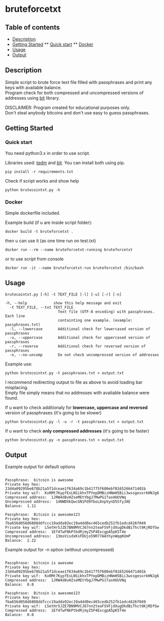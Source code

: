 # bruteforcetxt

## Table of contents
* [Description](#description)
* [Getting Started](#getting-started)
** [Quick start](#quick-start)
** [Docker](#docker)
* [Usage](#usage)
* [Output](#output)

## Description
Simple script to brute force text file filled with passphrases and print any keys with available balance. \
Program check for both compressed and uncompressed versions of addresses using [bit](https://github.com/ofek/bit) library.

DISCLAIMER: Program created for educational purposes only. \
Don't steal anybody bitcoins and don't use easy to guess passphrases.

## Getting Started

### Quick start
You need python3.x in order to use script.

Libraries used: [tqdm](https://github.com/tqdm/tqdm) and [bit](https://github.com/ofek/bit). You can install both using pip.

```
pip install -r requirements.txt
```

Check if script works and show help
```
python brutecointxt.py -h
```

### Docker
Simple dockerfile included.

Example build (if u are inside script folder):
```
docker build -t bruteforcetxt .
```

then u can use it (as one time run on test.txt)
```
docker run --rm --name bruteforcetxt-running bruteforcetxt
```
or to use script from console
```
docker run -it --name bruteforcetxt-run bruteforcetxt /bin/bash  
```

## Usage

```
brutecointxt.py [-h] -t TEXT_FILE [-l] [-u] [-r] [-n]

-h, --help            show this help message and exit
  -t TEXT_FILE, --txt TEXT_FILE
                        Text file (UTF-8 encoding) with passphrases. Each line
                        containting one example. (example: passphrases.txt)
  -l, --lowercase       Additional check for lowercased version of passphrases
  -u, --uppercase       Additional check for uppercased version of passphrases
  -r, --reverse         Additional check for reversed version of passphrases
  -n, --no-uncomp       Do not check uncompressed version of addresses
```

Example use:
```
python brutecointxt.py -t passphrases.txt > output.txt
```
I recommend redirecting output to file as above to avoid loading bar misplacing. \
Empty file simply means that no addresses with avaliable balance were found.

If u want to check additionaly for **lowercase, uppercase and reversed** version of passphrases (it's going to be slower)
```
python brutecointxt.py -l -u -r -t passphrases.txt > output.txt
```

If u want to check **only compressed addresses** (it's going to be faster) 
```
python brutecointxt.py -n passphrases.txt > output.txt
```

## Output
Example output for default options
```

Passphrase:  bitcoin is awesome
Private key hex:  23d4a09295be678b21a5f1dceae1f634a69c1b41775f680ebf8165266471401b
Private key wif:  KxRMt7KypfEsLNSikhxTPYepDMBizHNmH5Bii3wssgesxrkHNJg6
Compressed address:  1JRW4d8vHZseMEtYbgJ7MwPG1TasHUUVNq
Uncompressed address:  14NWDXkQwcGN1Pd9fboL8npVynD5SfyJAE
Balance:  1.11

Passphrase:  Bitcoin is awesome123
Private key hex:  fba656d058d6808ddfccc19adda92ec19a4dd0ec465cedb252fb1edcd426f049
Private key wif:  L5etHr5JZE7BN9MVCJ67nn2teaFSVFjdXugDkdBiThct9KjRDfGw
Compressed address:  1Ef4TwFNkPtbdRjmyZ5P4ExcgpA5pK5T4e
Uncompressed address:  13msVisdxKsFDUjo59R77AAthynWqqKUmP
Balance:  2.22

```

Example output for -n option (without uncompressed)
```

Passphrase:  bitcoin is awesome
Private key hex:  23d4a09295be678b21a5f1dceae1f634a69c1b41775f680ebf8165266471401b
Private key wif:  KxRMt7KypfEsLNSikhxTPYepDMBizHNmH5Bii3wssgesxrkHNJg6
Compressed address:  1JRW4d8vHZseMEtYbgJ7MwPG1TasHUUVNq
Balance:  0.0

Passphrase:  Bitcoin is awesome123
Private key hex:  fba656d058d6808ddfccc19adda92ec19a4dd0ec465cedb252fb1edcd426f049
Private key wif:  L5etHr5JZE7BN9MVCJ67nn2teaFSVFjdXugDkdBiThct9KjRDfGw
Compressed address:  1Ef4TwFNkPtbdRjmyZ5P4ExcgpA5pK5T4e
Balance:  0.0


```